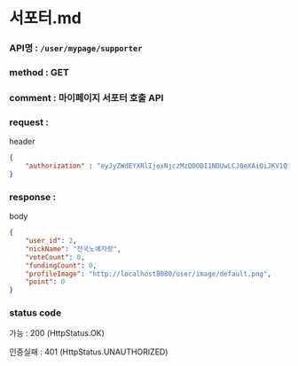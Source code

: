 # 서포터.md
### API명 : `/user/mypage/supporter`

### method : GET

### comment : 마이페이지 서포터 호출 API

### request :

header
~~~json
{
    "authorization" : "eyJyZWdEYXRlIjoxNjczMzQ0ODI1NDUwLCJ0eXAiOiJKV1QiLCJhbGciOiJIUzM4NCJ9.eyJ1c2VyTnVtIjoyLCJuaWNrTmFtZSI6IuyghOq1reuFuOyYiOyekOuekSIsImxvZ2luVGltZSI6IjIwMjMtMDEtMTAgMTk6MDA6MjUiLCJleHAiOjE3MDQ4ODA4MjV9.vEOIq_mUubp0oItnHidwjDYKgsp4W3IaLZjMpPdf1IQhghuN2Oemuklx9y2EFZRh"
}
~~~

### response :

body
~~~json
{
    "user_id": 2,
    "nickName": "전국노예자랑",
    "voteCount": 0,
    "fundingCount": 0,
    "profileImage": "http://localhost8080/user/image/default.png",
    "point": 0
}
~~~

### status code
가능 : 200 (HttpStatus.OK)

인증실패 : 401 (HttpStatus.UNAUTHORIZED)